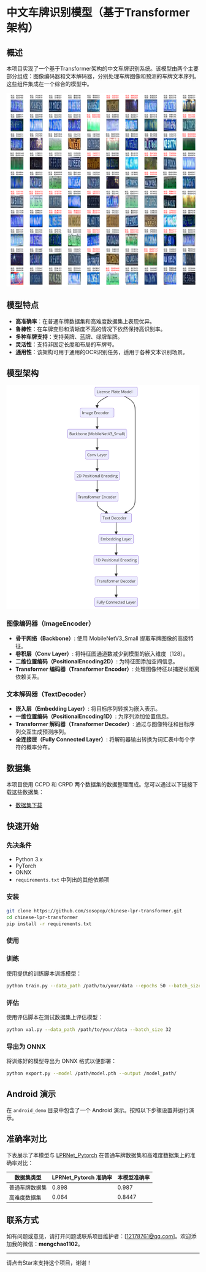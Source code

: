 # 中文车牌识别模型（基于Transformer架构）

## 概述

本项目实现了一个基于Transformer架构的中文车牌识别系统。该模型由两个主要部分组成：图像编码器和文本解码器，分别处理车牌图像和预测的车牌文本序列。这些组件集成在一个综合的模型中。

![车牌识别结果](https://github.com/sosopop/chinese-lpr-transformer/blob/main/assets/generated_plates_00000.png)

## 模型特点

- **高准确率**：在普通车牌数据集和高难度数据集上表现优异。
- **鲁棒性**：在车牌变形和清晰度不高的情况下依然保持高识别率。
- **多种车牌支持**：支持黄牌、蓝牌、绿牌车牌。
- **灵活性**：支持非固定长度和布局的车牌号。
- **通用性**：该架构可用于通用的OCR识别任务，适用于各种文本识别场景。

## 模型架构

![模型架构图](https://github.com/sosopop/chinese-lpr-transformer/blob/main/assets/model_diagram.png)

### 图像编码器（ImageEncoder）
- **骨干网络（Backbone）**: 使用 MobileNetV3_Small 提取车牌图像的高级特征。
- **卷积层（Conv Layer）**: 将特征图通道数减少到模型的嵌入维度（128）。
- **二维位置编码（PositionalEncoding2D）**: 为特征图添加空间信息。
- **Transformer 编码器（Transformer Encoder）**: 处理图像特征以捕捉长距离依赖关系。

### 文本解码器（TextDecoder）
- **嵌入层（Embedding Layer）**: 将目标序列转换为嵌入表示。
- **一维位置编码（PositionalEncoding1D）**: 为序列添加位置信息。
- **Transformer 解码器（Transformer Decoder）**: 通过与图像特征和目标序列交互生成预测序列。
- **全连接层（Fully Connected Layer）**: 将解码器输出转换为词汇表中每个字符的概率分布。

## 数据集

本项目使用 CCPD 和 CRPD 两个数据集的数据整理而成。您可以通过以下链接下载这些数据集：

- [数据集下载](https://github.com/)

## 快速开始

### 先决条件

- Python 3.x
- PyTorch
- ONNX
- `requirements.txt` 中列出的其他依赖项

### 安装

```bash
git clone https://github.com/sosopop/chinese-lpr-transformer.git
cd chinese-lpr-transformer
pip install -r requirements.txt
```

### 使用


### 训练

使用提供的训练脚本训练模型：

```bash
python train.py --data_path /path/to/your/data --epochs 50 --batch_size 32
```

### 评估

使用评估脚本在测试数据集上评估模型：

```bash
python val.py --data_path /path/to/your/data --batch_size 32
```

### 导出为 ONNX

将训练好的模型导出为 ONNX 格式以便部署：

```bash
python export.py --model /path/model.pth --output /model_path/
```

## Android 演示

在 `android_demo` 目录中包含了一个 Android 演示。按照以下步骤设置并运行演示。

## 准确率对比

下表展示了本模型与 [LPRNet_Pytorch](https://github.com/sirius-ai/LPRNet_Pytorch) 在普通车牌数据集和高难度数据集上的准确率对比：

| 数据集类型 | LPRNet_Pytorch 准确率 | 本模型准确率 |
|------------|----------------------|------------|
| 普通车牌数据集 | 0.898                | 0.987      |
| 高难度数据集   | 0.064                | 0.8447     |


## 联系方式

如有问题或意见，请打开问题或联系项目维护者：[12178761@qq.com]。欢迎添加我的微信：**mengchao1102**。

---

请点击Star来支持这个项目，谢谢！
